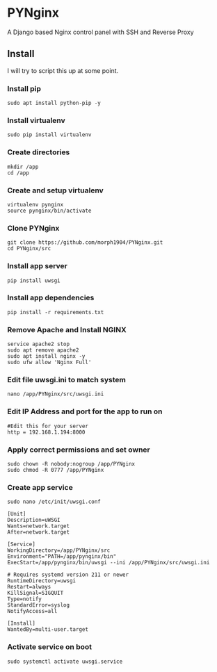# PYNginx
A Django based Nginx control panel with SSH and Reverse Proxy

## Install
I will try to script this up at some point. 
### Install pip
    sudo apt install python-pip -y
### Install virtualenv
    sudo pip install virtualenv

### Create directories 
    mkdir /app
    cd /app
    
### Create and setup virtualenv
    virtualenv pynginx
    source pynginx/bin/activate
    
### Clone PYNginx
    git clone https://github.com/morph1904/PYNginx.git
    cd PYNginx/src
    
### Install app server
    pip install uwsgi
    
### Install app dependencies    
    pip install -r requirements.txt
    
### Remove Apache and Install NGINX
    service apache2 stop
    sudo apt remove apache2
    sudo apt install nginx -y
    sudo ufw allow 'Nginx Full'
    
### Edit file uwsgi.ini to match system
    nano /app/PYNginx/src/uwsgi.ini
    
### Edit IP Address and port for the app to run on
    #Edit this for your server
    http = 192.168.1.194:8000
    
### Apply correct permissions and set owner
    sudo chown -R nobody:nogroup /app/PYNginx 
    sudo chmod -R 0777 /app/PYNginx 
    
### Create app service
    sudo nano /etc/init/uwsgi.conf
    
    [Unit]
    Description=uWSGI
    Wants=network.target
    After=network.target

    [Service]
    WorkingDirectory=/app/PYNginx/src
    Environment="PATH=/app/pynginx/bin"
    ExecStart=/app/pynginx/bin/uwsgi --ini /app/PYNginx/src/uwsgi.ini

    # Requires systemd version 211 or newer
    RuntimeDirectory=uwsgi
    Restart=always
    KillSignal=SIGQUIT
    Type=notify
    StandardError=syslog
    NotifyAccess=all

    [Install]
    WantedBy=multi-user.target
    
### Activate service on boot
    sudo systemctl activate uwsgi.service